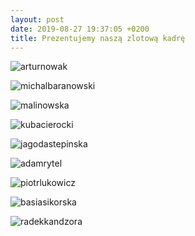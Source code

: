 ```yaml
---
layout: post
date: 2019-08-27 19:37:05 +0200
title: Prezentujemy naszą zlotową kadrę
---
```

<p><img src="https://i1.wp.com/pomorze.zhr.pl/wp-content/uploads/2019/08/szowi.png?resize=640%2C537" alt="arturnowak"  /></p>
<p><img src="https://i2.wp.com/pomorze.zhr.pl/wp-content/uploads/2019/08/zula.png?resize=640%2C536" alt="michalbaranowski" /></p>
<p><img src="https://i0.wp.com/pomorze.zhr.pl/wp-content/uploads/2019/08/zocha.png?resize=640%2C536" alt="malinowska" /></p>
<p><img src="https://i2.wp.com/pomorze.zhr.pl/wp-content/uploads/2019/08/skrzat.png?resize=640%2C536" alt="kubacierocki" /></p>
<p><img src="https://i1.wp.com/pomorze.zhr.pl/wp-content/uploads/2019/08/jagodaStepinska.png?resize=640%2C536" alt="jagodastepinska" /></p>
<p><img src="https://i0.wp.com/pomorze.zhr.pl/wp-content/uploads/2019/08/rytel.png?resize=640%2C536" alt="adamrytel" /></p>
<p><img src="https://i2.wp.com/pomorze.zhr.pl/wp-content/uploads/2019/08/lyzwa.png?resize=640%2C536" alt="piotrlukowicz" /></p>
<p><img src="https://i1.wp.com/pomorze.zhr.pl/wp-content/uploads/2019/08/basiaSikorska.png?resize=640%2C536" alt="basiasikorska" /></p>
<p><img src="https://i2.wp.com/pomorze.zhr.pl/wp-content/uploads/2019/08/radek.png?resize=640%2C536" alt="radekkandzora" /></p>
